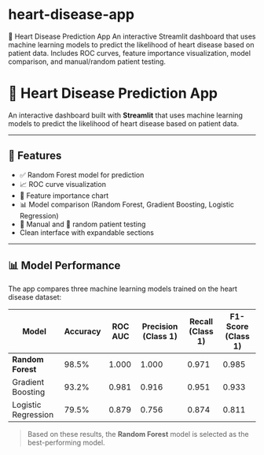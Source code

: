 # heart-disease-app
💓 Heart Disease Prediction App   An interactive Streamlit dashboard that uses machine learning models to predict the likelihood of heart disease based on patient data.   Includes ROC curves, feature importance visualization, model comparison, and manual/random patient testing.
# 💓 Heart Disease Prediction App

An interactive dashboard built with **Streamlit** that uses machine learning models to predict the likelihood of heart disease based on patient data.

---

## 🚀 Features

- ✅ Random Forest model for prediction
- 📈 ROC curve visualization
- 🧠 Feature importance chart
- 📊 Model comparison (Random Forest, Gradient Boosting, Logistic Regression)
- 📝 Manual and 🧪 random patient testing
- Clean interface with expandable sections

---

## 📊 Model Performance

The app compares three machine learning models trained on the heart disease dataset:

| Model                | Accuracy | ROC AUC | Precision (Class 1) | Recall (Class 1) | F1-Score (Class 1) |
|---------------------|----------|---------|----------------------|------------------|--------------------|
| **Random Forest**    | 98.5%    | 1.000   | 1.000                | 0.971            | 0.985              |
| Gradient Boosting    | 93.2%    | 0.981   | 0.916                | 0.951            | 0.933              |
| Logistic Regression  | 79.5%    | 0.879   | 0.756                | 0.874            | 0.811              |

> Based on these results, the **Random Forest** model is selected as the best-performing model.

